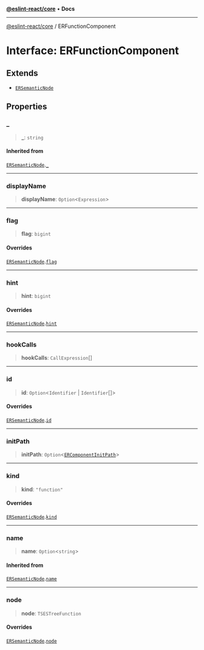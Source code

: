 [**@eslint-react/core**](../README.md) • **Docs**

***

[@eslint-react/core](../README.md) / ERFunctionComponent

# Interface: ERFunctionComponent

## Extends

- [`ERSemanticNode`](ERSemanticNode.md)

## Properties

### \_

> **\_**: `string`

#### Inherited from

[`ERSemanticNode`](ERSemanticNode.md).[`_`](ERSemanticNode.md#_)

***

### displayName

> **displayName**: `Option`\<`Expression`\>

***

### flag

> **flag**: `bigint`

#### Overrides

[`ERSemanticNode`](ERSemanticNode.md).[`flag`](ERSemanticNode.md#flag)

***

### hint

> **hint**: `bigint`

#### Overrides

[`ERSemanticNode`](ERSemanticNode.md).[`hint`](ERSemanticNode.md#hint)

***

### hookCalls

> **hookCalls**: `CallExpression`[]

***

### id

> **id**: `Option`\<`Identifier` \| `Identifier`[]\>

#### Overrides

[`ERSemanticNode`](ERSemanticNode.md).[`id`](ERSemanticNode.md#id)

***

### initPath

> **initPath**: `Option`\<[`ERComponentInitPath`](../type-aliases/ERComponentInitPath.md)\>

***

### kind

> **kind**: `"function"`

#### Overrides

[`ERSemanticNode`](ERSemanticNode.md).[`kind`](ERSemanticNode.md#kind)

***

### name

> **name**: `Option`\<`string`\>

#### Inherited from

[`ERSemanticNode`](ERSemanticNode.md).[`name`](ERSemanticNode.md#name)

***

### node

> **node**: `TSESTreeFunction`

#### Overrides

[`ERSemanticNode`](ERSemanticNode.md).[`node`](ERSemanticNode.md#node)
